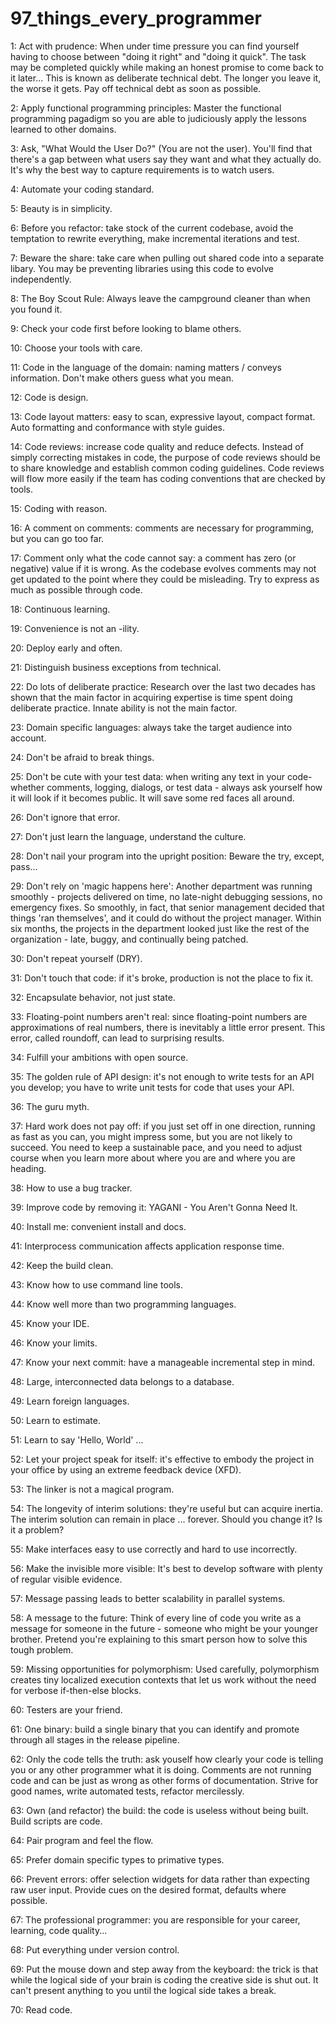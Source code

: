 # 97_things_every_programmer

1:  Act with prudence: When under time pressure you can find yourself having to choose between "doing it right" and "doing it quick". The task may be completed quickly while making an honest promise to come back to it later... This is known as deliberate technical debt. The longer you leave it, the worse it gets. Pay off technical debt as soon as possible.

2: Apply functional programming principles: Master the functional programming pagadigm so you are able to judiciously apply the lessons learned to other domains.

3: Ask, "What Would the User Do?" (You are not the user). You'll find that there's a gap between what users say they want and what they actually do.  It's why the best way to capture requirements is to watch users.

4: Automate your coding standard.

5: Beauty is in simplicity.

6: Before you refactor: take stock of the current codebase, avoid the temptation to rewrite everything, make incremental iterations and test.

7: Beware the share: take care when pulling out shared code into a separate libary. You may be preventing libraries using this code to evolve independently.

8: The Boy Scout Rule: Always leave the campground cleaner than when you found it.

9: Check your code first before looking to blame others.

10: Choose your tools with care.

11: Code in the language of the domain: naming matters / conveys information. Don't make others guess what you mean.

12: Code is design.

13: Code layout matters: easy to scan, expressive layout, compact format. Auto formatting and conformance with style guides.

14: Code reviews: increase code quality and reduce defects. Instead of simply correcting mistakes in code, the purpose of code reviews should be to share knowledge and establish common coding guidelines. Code reviews will flow more easily if the team has coding conventions that are checked by tools.

15: Coding with reason.

16: A comment on comments: comments are necessary for programming, but you can go too far.

17: Comment only what the code cannot say: a comment has zero (or negative) value if it is wrong. As the codebase evolves comments may not get updated to the point where they could be misleading. Try to express as much as possible through code.

18: Continuous learning. 

19: Convenience is not an -ility.

20: Deploy early and often.

21: Distinguish business exceptions from technical.

22: Do lots of deliberate practice: Research over the last two decades has shown that the main factor in acquiring expertise is time spent doing deliberate practice. Innate ability is not the main factor.

23: Domain specific languages: always take the target audience into account.

24: Don't be afraid to break things.

25: Don't be cute with your test data: when writing any text in your code- whether comments, logging, dialogs, or test data - always ask yourself how it will look if it becomes public. It will save some red faces all around.

26: Don't ignore that error.

27: Don't just learn the language, understand the culture.

28: Don't nail your program into the upright position: Beware the try, except, pass...

29: Don't rely on 'magic happens here': Another department was running smoothly - projects delivered on time, no late-night debugging sessions, no emergency fixes. So smoothly, in fact, that senior management decided that things 'ran themselves', and it could do without the project manager. Within six months, the projects in the department looked just like the rest of the organization - late, buggy, and continually being patched.

30: Don't repeat yourself (DRY).

31: Don't touch that code: if it's broke, production is not the place to fix it.

32: Encapsulate behavior, not just state.

33: Floating-point numbers aren't real: since floating-point numbers are approximations of real numbers, there is inevitably a little error present. This error, called roundoff, can lead to surprising results.

34: Fulfill your ambitions with open source.

35: The golden rule of API design: it's not enough to write tests for an API you develop; you have to write unit tests for code that uses your API.

36: The guru myth.

37: Hard work does not pay off: if you just set off in one direction, running as fast as you can, you might impress some, but you are not likely to succeed. You need to keep a sustainable pace, and you need to adjust course when you learn more about where you are and where you are heading.

38: How to use a bug tracker.

39: Improve code by removing it: YAGANI - You Aren't Gonna Need It.

40: Install me: convenient install and docs.

41: Interprocess communication affects application response time.

42: Keep the build clean.

43: Know how to use command line tools.

44: Know well more than two programming languages.

45: Know your IDE.

46: Know your limits.

47: Know your next commit: have a manageable incremental step in mind.

48: Large, interconnected data belongs to a database.

49: Learn foreign languages.

50: Learn to estimate.

51: Learn to say 'Hello, World' ...

52: Let your project speak for itself: it's effective to embody the project in your office by using an extreme feedback device (XFD).

53: The linker is not a magical program.

54: The longevity of interim solutions: they're useful but can acquire inertia. The interim solution can remain in place ... forever. Should you change it? Is it a problem?

55: Make interfaces easy to use correctly and hard to use incorrectly.

56: Make the invisible more visible: It's best to develop software with plenty of regular visible evidence.

57: Message passing leads to better scalability in parallel systems.

58: A message to the future: Think of every line of code you write as a message for someone in the future - someone who might be your younger brother. Pretend you're explaining to this smart person how to solve this tough problem.

59: Missing opportunities for polymorphism: Used carefully, polymorphism creates tiny localized execution contexts that let us work without the need for verbose if-then-else blocks.

60: Testers are your friend.

61: One binary: build a single binary that you can identify and promote through all stages in the release pipeline.

62: Only the code tells the truth: ask youself how clearly your code is telling you or any other programmer what it is doing. Comments are not running code and can be just as wrong as other forms of documentation. Strive for good names, write automated tests, refactor mercilessly.

63: Own (and refactor) the build: the code is useless without being built. Build scripts are code. 

64: Pair program and feel the flow.

65: Prefer domain specific types to primative types.

66: Prevent errors: offer selection widgets for data rather than expecting raw user input. Provide cues on the desired format, defaults where possible.

67: The professional programmer: you are responsible for your career, learning, code quality...

68: Put everything under version control.

69: Put the mouse down and step away from the keyboard: the trick is that while the logical side of your brain is coding the creative side is shut out. It can't present anything to you until the logical side takes a break.

70: Read code.

